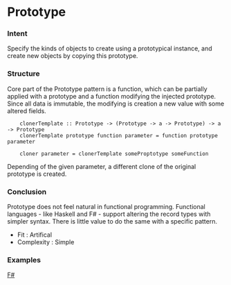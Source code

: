 # Prototype


### Intent

Specify the kinds of objects to create using a prototypical instance, and create new objects by copying this prototype.


### Structure

Core part of the Prototype pattern is a function, which can be partially applied with a prototype and a function modifying the injected prototype. Since all data is immutable, the modifying is creation a new value with some altered fields.

~~~~
    clonerTemplate :: Prototype -> (Prototype -> a -> Prototype) -> a -> Prototype
    clonerTemplate prototype function parameter = function prototype parameter
    
    cloner parameter = clonerTemplate someProptotype someFunction
~~~~

Depending of the given parameter, a different clone of the original prototype is created.


### Conclusion

Prototype does not feel natural in functional programming. Functional languages - like Haskell and F# - support altering the record types with simpler syntax. There is little value to do the same with a specific pattern.

- Fit : Artifical
- Complexity : Simple


### Examples

[F#](prototype.fsx)
